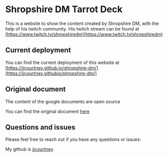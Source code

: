 # Shropshire DM Tarrot Deck

This is a website to show the content created by Shropshire DM, with the help of his twitch community.
His twitch stream can be found at [https://www.twitch.tv/shropshiredm](https://www.twitch.tv/shropshiredm)

## Current deployment

You can find the current deployment of this website at [https://jjcourtney.github.io/shropshire-dm/](https://jjcourtney.githubio/shropshire-dm/)

## Original document

The content of the google documents are open source

You can find the original document [here](https://drive.google.com/open?id=1FMkZ93-8fvwgW0QSFGrM5cz0NjkxG4Yw)

## Questions and issues

Please feel free to reach out if you have any questions or issues:

My github is [jjcourtney](https://github.com/jjcourtney)

